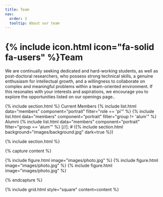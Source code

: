 ```yaml
---
title: Team
nav:
  order: 3
  tooltip: About our team
---
```


# {% include icon.html icon="fa-solid fa-users" %}Team

We are continually seeking dedicated and hard-working students, as well as post-doctoral researchers, who possess 
strong technical skills, a genuine enthusiasm for intellectual growth, and a willingness to collaborate on complex and meaningful problems within a team-oriented environment. If this resonates with your interests and aspirations, we encourage you to explore the opportunities listed on our openings page..

{% include section.html %}
Current Members
{% include list.html data="members" component="portrait" filter="role == 'pi'" %}
{% include list.html data="members" component="portrait" filter="group != 'alum'" %}
Alumni
{% include list.html data="members" component="portrait" filter="group == 'alum'" %}
[//]: # ({% include section.html background="images/background.jpg" dark=true %})

{% include section.html %}

{% capture content %}

{% include figure.html image="images/photo.jpg" %}
{% include figure.html image="images/photo.jpg" %}
{% include figure.html image="images/photo.jpg" %}

{% endcapture %}

{% include grid.html style="square" content=content %}
